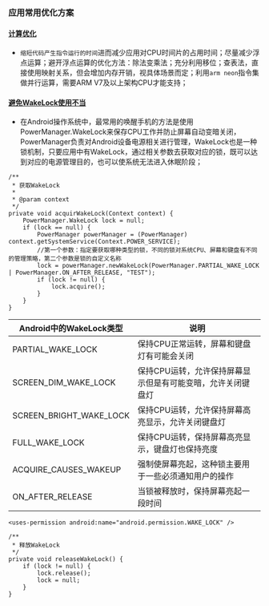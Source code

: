 ### 应用常用优化方案
#### [计算优化]()
+ `缩短代码产生指令运行的时间`进而减少应用对CPU时间片的占用时间；尽量减少浮点运算；避开浮点运算的优化方法：除法变乘法；充分利用移位；查表法，直接使用映射关系，但会增加内存开销，视具体场景而定；利用`arm neon`指令集做并行运算，需要ARM V7及以上架构CPU才能支持；
#### [避免WakeLock使用不当]()
+ 在Android操作系统中，最常用的唤醒手机的方法是使用PowerManager.WakeLock来保存CPU工作并防止屏幕自动变暗关闭，PowerManager负责对Android设备电源相关进行管理，WakeLock也是一种锁机制，只要应用中有WakeLock，通过相关参数去获取对应的锁，既可以达到对应的电源管理目的，也可以使系统无法进入休眠阶段；

```    
/**
 * 获取WakeLock
 *
 * @param context
 */
private void acquirWakeLock(Context context) {
    PowerManager.WakeLock lock = null;
    if (lock == null) {
        PowerManager powerManager = (PowerManager) context.getSystemService(Context.POWER_SERVICE);
        //第一个参数：指定要获取哪种类型的锁，不同的锁对系统CPU、屏幕和键盘有不同的管理策略，第二个参数是锁的自定义名称
        lock = powerManager.newWakeLock(PowerManager.PARTIAL_WAKE_LOCK | PowerManager.ON_AFTER_RELEASE, "TEST");
        if (lock != null) {
            lock.acquire();
        }
    }
}
```

|Android中的WakeLock类型|说明|
|------|------|
|PARTIAL_WAKE_LOCK|保持CPU正常运转，屏幕和键盘灯有可能会关闭|
|SCREEN_DIM_WAKE_LOCK|保持CPU运转，允许保持屏幕显示但是有可能变暗，允许关闭键盘灯|
|SCREEN_BRIGHT_WAKE_LOCK|保持CPU运转，允许保持屏幕高亮显示，允许关闭键盘灯|
|FULL_WAKE_LOCK|保持CPU运转，保持屏幕高亮显示，键盘灯也保持亮度|
|ACQUIRE_CAUSES_WAKEUP|强制使屏幕亮起，这种锁主要用于一些必须通知用户的操作|
|ON_AFTER_RELEASE|当锁被释放时，保持屏幕亮起一段时间|

```
<uses-permission android:name="android.permission.WAKE_LOCK" />
```

```
/**
 * 释放WakeLock
 */
private void releaseWakeLock() {
    if (lock != null) {
        lock.release();
        lock = null;
    }
}
```
